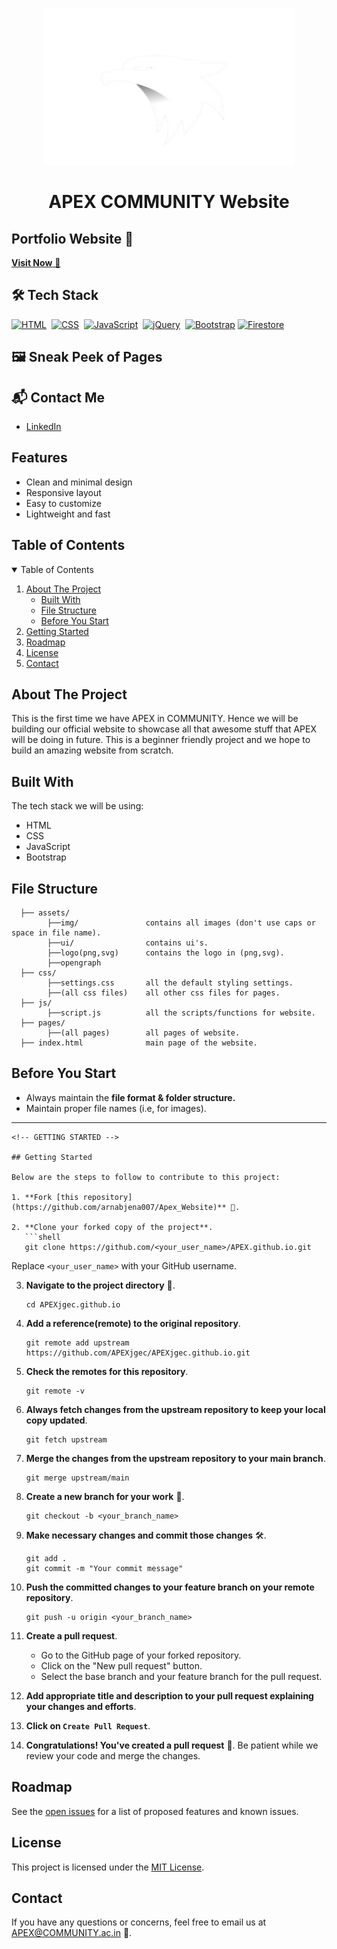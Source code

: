 
<!-- PROJECT LOGO -->
<br />
<p align="center">
  <a href="">
    <img src="./assets/logo.svg" alt="Logo" width="400" height="250">
  </a>
  <h1 align="center">APEX COMMUNITY Website</h1>
</p>

## Portfolio Website 🔗
[**Visit Now** 🚀]()

## 🛠️ Tech Stack
[![HTML](https://img.shields.io/badge/HTML5-%23E34F26.svg?&style=for-the-badge&logo=html5&logoColor=white)](https://github.com/arnabjena007/Portfolio-Website/search?l=html)&nbsp;
[![CSS](https://img.shields.io/badge/CSS3-%231572B6.svg?&style=for-the-badge&logo=css3&logoColor=white)](https://github.com/arnabjena007/Portfolio-Website/search?l=css)&nbsp;
[![JavaScript](https://img.shields.io/badge/JavaScript-%23323330.svg?&style=for-the-badge&logo=javascript&logoColor=%23F7DF1E)](https://github.com/arnabjena007/Portfolio-Website/search?l=javascript)&nbsp;
[![jQuery](https://img.shields.io/badge/jQuery-%230769AD.svg?style=for-the-badge&logo=jquery&logoColor=white)](https://github.com/arnabjena007/Portfolio-Website/search?l=javascript)&nbsp;
[![Bootstrap](https://img.shields.io/badge/Bootstrap-%23563D7C.svg?style=for-the-badge&logo=bootstrap&logoColor=white)](https://github.com/arnabjena007/Portfolio-Website/search?l=css)
[![Firestore](https://img.shields.io/badge/Firestore-%23563D7C.svg?style=for-the-badge&logo=firestore&logoColor=white)](https://github.com/arnabjena007/Portfolio-Website/search?l=css)


## 🖼️ Sneak Peek of Pages

## 📬 Contact Me
- [LinkedIn](https://www.linkedin.com/in/arnabjena/)

## Features
- Clean and minimal design
- Responsive layout
- Easy to customize
- Lightweight and fast

## Table of Contents
<details open="open">
  <summary>Table of Contents</summary>
  <ol>
    <li>
      <a href="#about-the-project">About The Project</a>
      <ul>
        <li><a href="#built-with">Built With</a></li>
        <li><a href="#file-structure">File Structure</a></li>
        <li><a href="#before-you-start"> Before You Start</a></li>
      </ul>
    </li>
    <li><a href="#getting-started">Getting Started</a></li>
    <li><a href="#roadmap">Roadmap</a></li>
    <li><a href="#license">License</a></li>
    <li><a href="#contact">Contact</a></li>
  </ol>
</details>

<!-- ABOUT THE PROJECT -->

## About The Project

This is the first time we have APEX in COMMUNITY. Hence we will be building our official website to showcase all that awesome stuff that APEX will be doing in future.
This is a beginner friendly project and we hope to build an amazing website from scratch.

## Built With

The tech stack we will be using:

- HTML
- CSS
- JavaScript
- Bootstrap

<!-- USAGE EXAMPLES -->

## File Structure

```
  ├── assets/
        ├──img/               contains all images (don't use caps or space in file name).
        ├──ui/                contains ui's.
        ├──logo(png,svg)      contains the logo in (png,svg).
        ├──opengraph
  ├── css/
        ├──settings.css       all the default styling settings.
        ├──(all css files)    all other css files for pages.
  ├── js/
        ├──script.js          all the scripts/functions for website.
  ├── pages/
        ├──(all pages)        all pages of website.
  ├── index.html              main page of the website.
```

<!-- NOTE -->

## Before You Start

- Always maintain the **file format & folder structure.**
- Maintain proper file names (i.e, for images).

---

<!-- GETTING STARTED -->

```
<!-- GETTING STARTED -->

## Getting Started

Below are the steps to follow to contribute to this project:

1. **Fork [this repository](https://github.com/arnabjena007/Apex_Website)** 🍴.

2. **Clone your forked copy of the project**.
   ```shell
   git clone https://github.com/<your_user_name>/APEX.github.io.git
   ```
   Replace `<your_user_name>` with your GitHub username.

3. **Navigate to the project directory** 📁.
   ```shell
   cd APEXjgec.github.io
   ```

4. **Add a reference(remote) to the original repository**.
   ```shell
   git remote add upstream https://github.com/APEXjgec/APEXjgec.github.io.git
   ```

5. **Check the remotes for this repository**.
   ```shell
   git remote -v
   ```

6. **Always fetch changes from the upstream repository to keep your local copy updated**.
   ```shell
   git fetch upstream
   ```

7. **Merge the changes from the upstream repository to your main branch**.
   ```shell
   git merge upstream/main
   ```

8. **Create a new branch for your work** 🌿.
   ```shell
   git checkout -b <your_branch_name>
   ```

9. **Make necessary changes and commit those changes** 🛠️.
   ```shell
   git add .
   git commit -m "Your commit message"
   ```

10. **Push the committed changes to your feature branch on your remote repository**.
    ```shell
    git push -u origin <your_branch_name>
    ```

11. **Create a pull request**.
    - Go to the GitHub page of your forked repository.
    - Click on the "New pull request" button.
    - Select the base branch and your feature branch for the pull request.

12. **Add appropriate title and description to your pull request explaining your changes and efforts**.

13. **Click on `Create Pull Request`**.

14. **Congratulations! You've created a pull request** 🎉. Be patient while we review your code and merge the changes.

<!-- ROADMAP -->

## Roadmap

See the [open issues](https://github.com/APEXjgec) for a list of proposed features and known issues.

<!-- LICENSE -->

## License

This project is licensed under the [MIT License](LICENSE).

<!-- CONTACT -->

## Contact

If you have any questions or concerns, feel free to email us at APEX@COMMUNITY.ac.in 📧.

